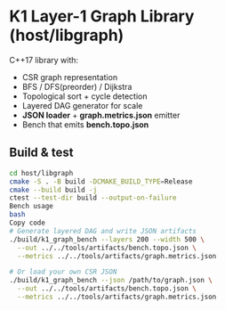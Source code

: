 # K1 Layer-1 Graph Library (host/libgraph)

C++17 library with:
- CSR graph representation
- BFS / DFS(preorder) / Dijkstra
- Topological sort + cycle detection
- Layered DAG generator for scale
- **JSON loader** + **graph.metrics.json** emitter
- Bench that emits **bench.topo.json**

## Build & test
```bash
cd host/libgraph
cmake -S . -B build -DCMAKE_BUILD_TYPE=Release
cmake --build build -j
ctest --test-dir build --output-on-failure
Bench usage
bash
Copy code
# Generate layered DAG and write JSON artifacts
./build/k1_graph_bench --layers 200 --width 500 \
  --out ../../tools/artifacts/bench.topo.json \
  --metrics ../../tools/artifacts/graph.metrics.json

# Or load your own CSR JSON
./build/k1_graph_bench --json /path/to/graph.json \
  --out ../../tools/artifacts/bench.topo.json \
  --metrics ../../tools/artifacts/graph.metrics.json
```